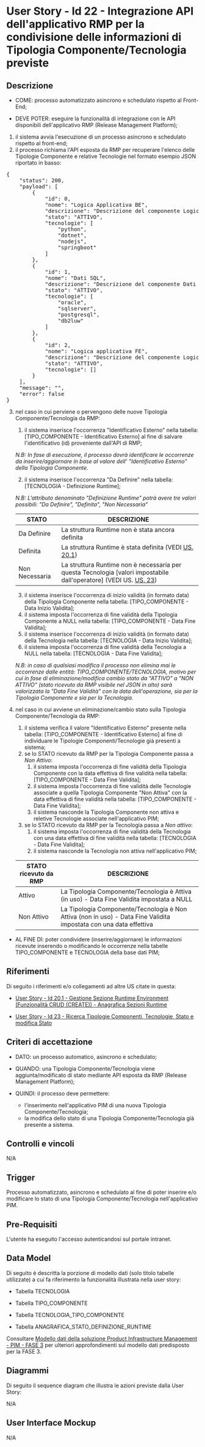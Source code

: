 # User Story - Id 22 - Integrazione API dell'applicativo RMP per la condivisione delle informazioni di Tipologia Componente/Tecnologia previste

## Descrizione

- COME: processo automatizzato asincrono e schedulato rispetto al Front-End;

- DEVE POTER: eseguire la funzionalità di integrazione con le API disponibili dell'applicativo RMP (Release Management Platform);

1. il sistema avvia l'esecuzione di un processo asincrono e schedulato rispetto al front-end;
2. il processo richiama l'API esposta da RMP per recuperare l'elenco delle Tipologie Componente e relative Tecnologie nel formato esempio JSON riportato in basso:

<pre>{
    "status": 200,
    "payload": [
        {
            "id": 0,
            "nome": "Logica Applicativa BE",
            "descrizione": "Descrizione del componente Logica applicativa BE",
            "stato": "ATTIVO",
            "tecnologie": [
                "python",
                "dotnet",
                "nodejs",
                "springboot"
            ]
        },
        {
            "id": 1,
            "nome": "Dati SQL",
            "descrizione": "Descrizione del componente Dati SQL",
            "stato": "ATTIVO",
            "tecnologie": [
                "oracle",
                "sqlserver",
                "postgresql",
                "db2luw"
            ]
        },
        {
            "id": 2,
            "nome": "Logica applicativa FE",
            "descrizione": "Descrizione del componente Logica applicativa FE",
            "stato": "ATTIVO",
            "tecnologie": []
        }
    ],
    "message": "",
    "error": false
}</pre>

3. nel caso in cui perviene o pervengono delle nuove Tipologia Componente/Tecnologia da RMP:
    1. il sistema inserisce l'occorrenza "Identificativo Esterno" nella tabella: [TIPO_COMPONENTE - Identificativo Esterno] al fine di salvare l'identificativo (id) proveniente dall'API di RMP;
    
     *N.B: In fase di esecuzione, il processo dovrà identificare le occorrenze da inserire/aggiornare in base al valore dell' "Identificativo Esterno" della Tipologia Componente.*
    
    2. il sistema inserisce l'occorrenza "Da Definire" nella tabella: [TECNOLOGIA - Definizione Runtime];
    
    *N.B: L'attributo denominato "Definizione Runtime" potrà avere tre valori possibili: "Da Definire", "Definita", "Non Necessaria"*

    |STATO    |DESCRIZIONE  |
    |---------|---------|
    |Da Definire      | La struttura Runtime non è stata ancora definita                  |
    |Definita         | La struttura Runtime è stata definita  (VEDI [US. 20.1](us_20.1_gestione_sezione_runtime_environment_(funzionalità_CRUD_create).md))                         |
    |Non Necessaria   | La struttura Runtime non è necessaria per questa Tecnologia [valori impostabile dall'operatore] (VEDI US. [US. 23](us_23_ricerca_tipo_componente_tecnologia_stato.md))        |

    3. il sistema inserisce l'occorrenza di inizio validità (in formato data) della Tipologia Componente nella tabella: [TIPO_COMPONENTE - Data Inizio Validita];
    4. il sistema imposta l'occorrenza di fine validità della Tipologia Componente a NULL nella tabella: [TIPO_COMPONENTE - Data Fine Validita];
    5. il sistema inserisce l'occorrenza di inizio validità (in formato data) della Tecnologia nella tabella: [TECNOLOGIA - Data Inizio Validita];
    6. il sistema imposta l'occorrenza di fine validità della Tecnologia a NULL nella tabella: [TECNOLOGIA - Data Fine Validita];

    *N.B: in caso di qualsiasi modifica il processo non elimina mai le occorrenze dalle entità: TIPO_COMPONENTE/TECNOLOGIA, motivo per cui in fase di eliminazione/modifica cambio stato da "ATTIVO" a "NON ATTIVO" (stato ricevuto da RMP visibile nel JSON in alto) sarà valorizzata la "Data Fine Validità" con la data dell'operazione, sia per la Tipologia Componente e sia per la Tecnologia.*

4. nel caso in cui avviene un eliminazione/cambio stato sulla Tipologia Componente/Tecnologia da RMP:
    1. il sistema verifica il valore "Identificativo Esterno" presente nella tabella: [TIPO_COMPONENTE - Identificativo Esterno] al fine di individuare le Tipologie Componenti/Tecnologie già presenti a sistema;
    2. se lo STATO ricevuto da RMP per la Tipologia Componente passa a *Non Attivo*:
        1. il sistema imposta l'occorrenza di fine validità della Tipologia Componente con la data effettiva di fine validità nella tabella: [TIPO_COMPONENTE - Data Fine Validita];
        2. il sistema imposta l'occorrenza di fine validità delle Tecnologie associate a quella Tipologia Componente "Non Attiva" con la data effettiva di fine validità nella tabella: [TIPO_COMPONENTE - Data Fine Validita];
        3. il sistema nasconde la Tipologia Componente non attiva e reletive Tecnologie associate nell'applicativo PIM;
    3. se lo STATO ricevuto da RMP per la Tecnologia passa a *Non attivo*: 
        1. il sistema imposta l'occorrenza di fine validità della Tecnologia con una data effettiva di fine validità nella tabella: [TECNOLOGIA - Data Fine Validita];
        2. il sistema nasconde la Tecnologia non attiva nell'applicativo PIM;
    
    |STATO ricevuto da RMP    |DESCRIZIONE  |
    |---------|---------|
    |Attivo            | La Tipologia Componente/Tecnologia è Attiva (in uso) - Data Fine Validita impostata a NULL                |
    |Non Attivo        | La Tipologia Componente/Tecnologia è Non Attiva (non in uso) - Data Fine Validita impostata con una data effettiva          |

- AL FINE DI: poter condividere (inserire/aggiornare) le informazioni ricevute inserendo o modificando le occorrenze nella tabelle TIPO_COMPONENTE e TECNOLOGIA della base dati PIM;

## Riferimenti

Di seguito i riferimenti e/o collegamenti ad altre US citate in questa:

- [User Story - Id 20.1 - Gestione Sezione Runtime Environment (Funzionalità CRUD (CREATE)) - Anagrafica Sezioni Runtime](us_20.1_gestione_sezione_runtime_environment_(funzionalità_CRUD_create).md)

- [User Story - Id 23 - Ricerca Tipologie Componenti, Tecnologie, Stato e modifica Stato](us_23_ricerca_tipo_componente_tecnologia_stato.md) 

## Criteri di accettazione

- DATO: un processo automatico, asincrono e schedulato; 

- QUANDO: una Tipologia Componente/Tecnologia viene aggiunta/modificato di stato mediante API esposta da RMP (Release Management Platform);

- QUINDI: il processo deve permettere:
    - l'inserimento nell'applicativo PIM di una nuova Tipologia Componente/Tecnologia;
    - la modifica dello stato di una Tipologia Componente/Tecnologia già presente a sistema. 

## Controlli e vincoli

N/A

## Trigger

Processo automatizzato, asincrono e schedulato al fine di poter inserire e/o modificare lo stato di una Tipologia Componente/Tecnologia nell'applicativo PIM.

## Pre-Requisiti

L'utente ha eseguito l'accesso autenticandosi sul portale intranet.

## Data Model

Di seguito è descritta la porzione di modello dati (solo titolo tabelle utilizzate) a cui fa riferimento la funzionalità illustrata nella user story: <br />

- Tabella TECNOLOGIA

- Tabella TIPO_COMPONENTE

- Tabella TECNOLOGIA_TIPO_COMPONENTE

- Tabella ANAGRAFICA_STATO_DEFINIZIONE_RUNTIME

Consultare [Modello dati della soluzione Product Infrastructure Management - PIM - FASE 3](../pages/modello_dati_FASE3.md) per ulteriori approfondimenti sul modello dati predisposto per la FASE 3.


## Diagrammi

Di seguito il sequence diagram che illustra le azioni previste dalla User Story:

N/A


## User Interface Mockup

N/A
